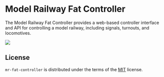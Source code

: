 # Model Railway Fat Controller

The Model Railway Fat Controller provides a web-based controller interface and API for controlling a model
railway, including signals, turnouts, and locomotives.

![](https://github.com/scmmmh/mr-fat-controller/workflows/Tests/badge.svg)


## License

`mr-fat-controller` is distributed under the terms of the [MIT](https://spdx.org/licenses/MIT.html) license.
